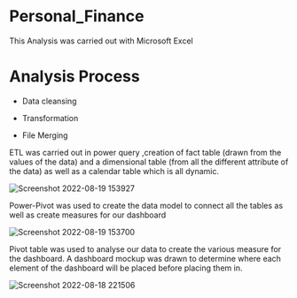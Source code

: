 # Personal_Finance
This Analysis was carried out with Microsoft Excel
# Analysis Process 

- Data cleansing

- Transformation

- File Merging 

ETL was carried out in power query ,creation of fact table (drawn from the values of the data) and a dimensional table (from all the different attribute of the data) as well as a calendar table which is all dynamic.


![Screenshot 2022-08-19 153927](https://user-images.githubusercontent.com/108795960/192859784-6c91dde7-d265-4455-aef3-ee6d19374bc8.png)

Power-Pivot was used to create the data model to connect all the tables as well as create measures for our dashboard

![Screenshot 2022-08-19 153700](https://user-images.githubusercontent.com/108795960/192859953-03c318d0-2636-4656-8b45-4057f9ac04c0.png)


Pivot table was used to analyse our data to create the various measure for the dashboard.
A dashboard mockup was drawn to determine where each element of the dashboard will be placed before placing them in.

![Screenshot 2022-08-18 221506](https://user-images.githubusercontent.com/108795960/192860131-3b618ce7-5f18-4108-b9f7-20f541fd1d2b.png)

